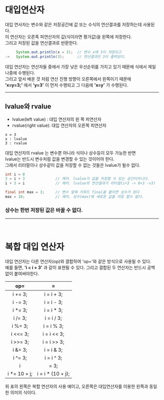 # 대입연산자 
대입 연사자는 변수와 같은 저장공간에 값 또는 수식의 연산결과를 저장하는데 사용된다. <br>이 연산자는 오른족 피연산자의 값(식이라면 평가값)을 왼쪽에 저장한다. <br>
그리고 저장된 값을 연산결과로 반환한다. 
```java
     System.out.println(x = 3);  // 변수 x에 3이 저장되고
->   System.out.println(3);      // 연산결과인 3이 출력된다.
```
대입 연산자는 연산자들 중에서 가장 낮은 우선순위를 가지고 있기 때문에 식에서 제일 나중에 수행된다. <br>
그리고 앞서 배운 것 처럼 연산 진행 방향이 오른쪽에서 왼쪽이기 때문에<br>
**'x=y=3;'** 에서  **'y=3'** 이 먼저 수행되고 그 다음에 **'x=y'** 가 수행된다.

---
## lvalue와 rvalue
* lvalue(left value) : 대입 연산자의 왼 쪽  피연산자
* rvalue(right value): 대입 연산자의 오른쪽 피연산자
```
x = 3
x : lvalue
3 : rvalue
```
대입 연산자의 rvalue 는 변수뿐 아니라 식이나 상수등이 모두 가능한 반면<br>
lvalue는 반드시 변수처럼 값을 변경할 수 있는 것이어야 한다. <br>
그래서 리터럴이나 상수같이 값을 저장할 수 없는 것들은 lvalue가 될수 없다.
```java
int i = 0
3 = i + 3              // 에러. lvalue가 값을 저장할 수 있는 공간이아니다.           
i + 3 = i              // 에러. lvalue의 연산결과가 리터럴(i+3 -> 0+3 ->3)

final int max = 3;     // 변수 앞에 키워드 final을 붙이면 상수가 된다
max = 10;              // 에러. 상수(max)에 새로운 값을 저장 할수 없다.
```
### 상수는 한번 저장된 값은 바꿀 수 없다.
---
<br>

# 복합 대입 연산자
대입 연산자는 다른 연산자(op)와 결합하여 'op='와 같은 방식으로 사용될 수 있다. <br>
예를 들면, **'i = i + 3'** 과 같이 표현될 수 있다. 그리고 결합된 두 연산자는 반드시 공백없이 붙여써야한다.

 op=| = |
 :-:|:-:|
i += 3;  | i = i + 3;|
i -= 3;  | i = i - 3;|
i *= 3;  | i = i * 3;|
i /= 3;  | i = i / 3;|
i %= 3;  | i = i % 3;|
i <<= 3; | i = i << 3;|
i >>= 3; | i = i >> 3;|
i &= 3;  | i = i & 3;|
i ^= 3;  | i = i ^ 3;|
i |= 3;  | i = i | 3;|
i *= 10 + j; | i = i * (10 + j);|

위 표의 왼쪽은 복합 연산자의 사용 예이고, 오른쪽은 대입연산자를 이용한 왼쪽과 동일한 의미의 식이다.
